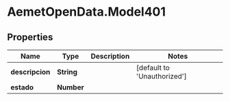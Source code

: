 # AemetOpenData.Model401

## Properties
Name | Type | Description | Notes
------------ | ------------- | ------------- | -------------
**descripcion** | **String** |  | [default to &#39;Unauthorized&#39;]
**estado** | **Number** |  | 


